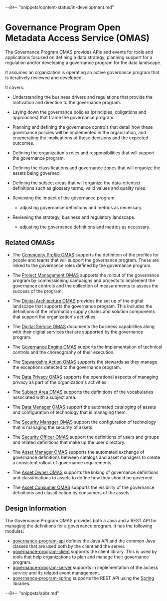 <!-- SPDX-License-Identifier: CC-BY-4.0 -->
<!-- Copyright Contributors to the Egeria project. -->

--8<-- "snippets/content-status/in-development.md"

# Governance Program Open Metadata Access Service (OMAS)

The Governance Program OMAS provides APIs and events for tools and applications
focused on defining a data strategy, planning support for a regulation and/or
developing a governance program for the data landscape.

It assumes an organization is operating an active governance program that is
iteratively reviewed and developed.

It covers:

* Understanding the business drivers and regulations that provide the motivation and direction
to the governance program.

* Laying down the governance policies (principles, obligations and approaches)
that frame the governance program.

* Planning and defining the governance controls that detail how these governance policies will be implemented in
the organization, and enumerating the implications of these decisions and the expected outcomes.

* Defining the organization's roles and responsibilities that will support the governance program.

* Defining the classifications and governance zones that will organize the assets being governed.

* Defining the subject areas that will organize the data-oriented definitions such as
  glossary terms, valid values and quality rules.

* Reviewing the impact of the governance program.
  * adjusting governance definitions and metrics as necessary.
  
* Reviewing the strategy, business and regulatory landscape.
  * adjusting the governance definitions and metrics as necessary.

## Related OMASs

* The [Community Profile OMAS](../community-profile) supports the definition of the profiles for people and teams that
will support the governance program.  These are linked to the governance roles defined by the
governance program.

* The [Project Management OMAS](../project-management) supports the rollout of the governance program
by commissioning campaigns and projects to implement the governance controls
and the collection of measurements to assess the success of the program.

* The [Digital Architecture OMAS](../digital-architecture) provides the set up of the digital landscape that
supports the governance program.  This includes the definitions of the information supply chains and solution
components that support the organization's activities.

* The [Digital Service OMAS](../digital-service) documents the business capabilities along with
their digital services that are supported by the governance program.

* The [Governance Engine OMAS](../governance-engine) supports the implementation of technical controls and
the choreography of their execution.

* The [Stewardship Action OMAS](../stewardship-action) supports the stewards as they manage the exceptions
detected to the governance program.
  
* The [Data Privacy OMAS](../data-privacy) supports the operational aspects of managing privacy as part of
the organization's activities.

* The [Subject Area OMAS](../subject-area) supports the definitions of the vocabularies associated with a
subject area.

* The [Data Manager OMAS](../data-manager) support the automated cataloging of assets and configuration
of technology that is managing them.

* The [Security Manager OMAS](../security-manager) support the configuration
of technology that is managing the security of assets.

* The [Security Officer OMAS](../security-officer) support the definitions of users and groups
and related definitions that make up the user directory.

* The [Asset Manager OMAS](../asset-manager) supports the automated exchange of governance definitions
between catalogs and asset managers to create a consistent rollout of governance requirements.
  
* The [Asset Owner OMAS](../asset-owner) supports the linking of governance definitions and classifications
to assets to define how they should be governed.

* The [Asset Consumer OMAS](../asset-consumer) supports the visibility of the governance definitions and
classification by consumers of the assets.

## Design Information

The Governance Program OMAS provides both a Java and a REST API for managing the definitions
for a governance program. It has the following modules:

* [governance-program-api](governance-program-api) defines the Java API and the common Java classes
that are used both by the client and the server.
* [governance-program-client](governance-program-client) supports the client library.
This is used by tools that help organizations to plan and manage their governance program.
* [governance-program-server](governance-program-server) supports in implementation
of the access service and its related event management.
* [governance-program-spring](governance-program-spring) supports the REST API using
the [Spring](../../../developer-resources/Spring.md) libraries.

--8<-- "snippets/abbr.md"
